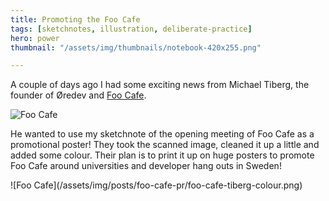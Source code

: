 ```yaml
---
title: Promoting the Foo Cafe
tags: [sketchnotes, illustration, deliberate-practice]
hero: power
thumbnail: "/assets/img/thumbnails/notebook-420x255.png"

---
```


A couple of days ago I had some exciting news from Michael Tiberg, the founder of Øredev and
<a href="http://www.foocafe.org">Foo Cafe</a>.

<img src="/assets/img/posts/foo-cafe-pr/foo-cafe-site.png" class="u-max-full-width" alt="Foo Cafe" />

He wanted to use my sketchnote of the opening meeting of Foo Cafe as a promotional poster! They
took the scanned image, cleaned it up a little and added some colour. Their plan is to print it
up on huge posters to promote Foo Cafe around universities and developer hang outs in Sweden!

![Foo Cafe]\(/assets/img/posts/foo-cafe-pr/foo-cafe-tiberg-colour.png)
